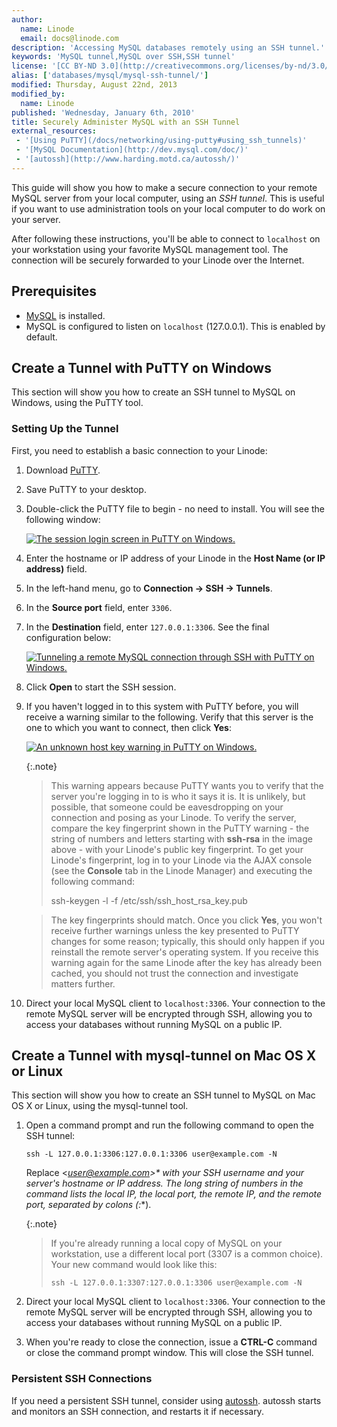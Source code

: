 ```yaml
---
author:
  name: Linode
  email: docs@linode.com
description: 'Accessing MySQL databases remotely using an SSH tunnel.'
keywords: 'MySQL tunnel,MySQL over SSH,SSH tunnel'
license: '[CC BY-ND 3.0](http://creativecommons.org/licenses/by-nd/3.0/us/)'
alias: ['databases/mysql/mysql-ssh-tunnel/']
modified: Thursday, August 22nd, 2013
modified_by:
  name: Linode
published: 'Wednesday, January 6th, 2010'
title: Securely Administer MySQL with an SSH Tunnel
external_resources:
 - '[Using PuTTY](/docs/networking/using-putty#using_ssh_tunnels)'
 - '[MySQL Documentation](http://dev.mysql.com/doc/)'
 - '[autossh](http://www.harding.motd.ca/autossh/)'
---
```


This guide will show you how to make a secure connection to your remote MySQL server from your local computer, using an *SSH tunnel*. This is useful if you want to use administration tools on your local computer to do work on your server.

After following these instructions, you'll be able to connect to `localhost` on your workstation using your favorite MySQL management tool. The connection will be securely forwarded to your Linode over the Internet.

## Prerequisites

-   [MySQL](/docs/hosting-website#sph_installing-mysql) is installed.
-   MySQL is configured to listen on `localhost` (127.0.0.1). This is enabled by default.

## Create a Tunnel with PuTTY on Windows

This section will show you how to create an SSH tunnel to MySQL on Windows, using the PuTTY tool.

### Setting Up the Tunnel

First, you need to establish a basic connection to your Linode:

1.  Download [PuTTY](http://www.chiark.greenend.org.uk/~sgtatham/putty/download.html).
2.  Save PuTTY to your desktop.
3.  Double-click the PuTTY file to begin - no need to install. You will see the following window:

    [![The session login screen in PuTTY on Windows.](/docs/assets/361-putty-01-session.png)](/docs/assets/361-putty-01-session.png)

4.  Enter the hostname or IP address of your Linode in the **Host Name (or IP address)** field.
5.  In the left-hand menu, go to **Connection -\> SSH -\> Tunnels**.
6.  In the **Source port** field, enter `3306`.
7.  In the **Destination** field, enter `127.0.0.1:3306`. See the final configuration below:

    [![Tunneling a remote MySQL connection through SSH with PuTTY on Windows.](/docs/assets/363-putty-04-mysql-ssh-tunnel.png)](/docs/assets/363-putty-04-mysql-ssh-tunnel.png)

8.  Click **Open** to start the SSH session.
9.  If you haven't logged in to this system with PuTTY before, you will receive a warning similar to the following. Verify that this server is the one to which you want to connect, then click **Yes**:

    [![An unknown host key warning in PuTTY on Windows.](/docs/assets/362-putty-02-host-key-warning.png)](/docs/assets/362-putty-02-host-key-warning.png)

    {:.note}
    >
    > This warning appears because PuTTY wants you to verify that the server you're logging in to is who it says it is. It is unlikely, but possible, that someone could be eavesdropping on your connection and posing as your Linode. To verify the server, compare the key fingerprint shown in the PuTTY warning - the string of numbers and letters starting with **ssh-rsa** in the image above - with your Linode's public key fingerprint. To get your Linode's fingerprint, log in to your Linode via the AJAX console (see the **Console** tab in the Linode Manager) and executing the following command:
    >
    > ssh-keygen -l -f /etc/ssh/ssh\_host\_rsa\_key.pub

    > The key fingerprints should match. Once you click **Yes**, you won't receive further warnings unless the key presented to PuTTY changes for some reason; typically, this should only happen if you reinstall the remote server's operating system. If you receive this warning again for the same Linode after the key has already been cached, you should not trust the connection and investigate matters further.

10. Direct your local MySQL client to `localhost:3306`. Your connection to the remote MySQL server will be encrypted through SSH, allowing you to access your databases without running MySQL on a public IP.

## Create a Tunnel with mysql-tunnel on Mac OS X or Linux

This section will show you how to create an SSH tunnel to MySQL on Mac OS X or Linux, using the mysql-tunnel tool.

1.  Open a command prompt and run the following command to open the SSH tunnel:

        ssh -L 127.0.0.1:3306:127.0.0.1:3306 user@example.com -N

    Replace <**user@example.com*>\* with your SSH username and your server's hostname or IP address. The long string of numbers in the command lists the local IP, the local port, the remote IP, and the remote port, separated by colons (**:**).

    {:.note}
    >
    > If you're already running a local copy of MySQL on your workstation, use a different local port (3307 is a common choice). Your new command would look like this:
    >
    >     ssh -L 127.0.0.1:3307:127.0.0.1:3306 user@example.com -N

2.  Direct your local MySQL client to `localhost:3306`. Your connection to the remote MySQL server will be encrypted through SSH, allowing you to access your databases without running MySQL on a public IP.
3.  When you're ready to close the connection, issue a **CTRL-C** command or close the command prompt window. This will close the SSH tunnel.

### Persistent SSH Connections

If you need a persistent SSH tunnel, consider using [autossh](http://www.harding.motd.ca/autossh/). autossh starts and monitors an SSH connection, and restarts it if necessary.